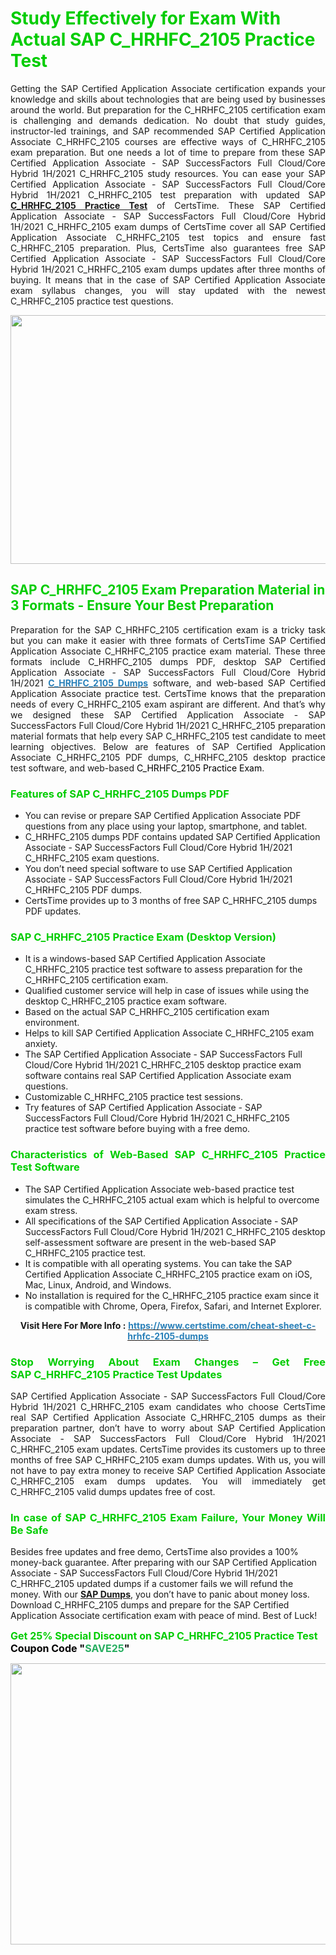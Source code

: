 <h1><span style="color:#00cc00;"><strong>Study Effectively for Exam With Actual SAP C_HRHFC_2105 Practice Test</strong></span></h1>

<p style="text-align: justify;">Getting the SAP Certified Application Associate certification expands your knowledge and skills about technologies that are being used by businesses around the world. But preparation for the C_HRHFC_2105 certification exam is challenging and demands dedication. No doubt that study guides, instructor-led trainings, and SAP recommended SAP Certified Application Associate C_HRHFC_2105 courses are effective ways of C_HRHFC_2105 exam preparation. But one needs a lot of time to prepare from these SAP Certified Application Associate - SAP SuccessFactors Full Cloud/Core Hybrid 1H/2021 C_HRHFC_2105 study resources. You can ease your SAP Certified Application Associate - SAP SuccessFactors Full Cloud/Core Hybrid 1H/2021 C_HRHFC_2105 test preparation with updated SAP <strong><a href="https://www.certstime.com/cheat-sheet-c-hrhfc-2105-dumps">C_HRHFC_2105 Practice Test</a></strong> of CertsTime. These SAP Certified Application Associate - SAP SuccessFactors Full Cloud/Core Hybrid 1H/2021 C_HRHFC_2105 exam dumps of CertsTime cover all SAP Certified Application Associate C_HRHFC_2105 test topics and ensure fast C_HRHFC_2105 preparation. Plus, CertsTime also guarantees free SAP Certified Application Associate - SAP SuccessFactors Full Cloud/Core Hybrid 1H/2021 C_HRHFC_2105 exam dumps updates after three months of buying. It means that in the case of SAP Certified Application Associate exam syllabus changes, you will stay updated with the newest C_HRHFC_2105 practice test questions.</p>

<p style="text-align: center;"><a href="https://www.certstime.com/cheat-sheet-c-hrhfc-2105-dumps"><img alt="" src="https://i.imgur.com/wlGiNOk.jpg" style="width: 700px; height: 398px;" /></a></p>

<h2><span style="color:#00cc00;"><strong>SAP C_HRHFC_2105 Exam Preparation Material in 3 Formats - Ensure Your Best Preparation</strong></span></h2>

<p style="text-align: justify;">Preparation for the SAP C_HRHFC_2105 certification exam is a tricky task but you can make it easier with three formats of CertsTime SAP Certified Application Associate C_HRHFC_2105 practice exam material. These three formats include C_HRHFC_2105 dumps PDF, desktop SAP Certified Application Associate - SAP SuccessFactors Full Cloud/Core Hybrid 1H/2021 <strong><a href="https://www.certstime.com/cheat-sheet-c-hrhfc-2105-dumps"><span style="color:#2980b9;">C_HRHFC_2105 Dumps</span></a></strong> software, and web-based SAP Certified Application Associate practice test. CertsTime knows that the preparation needs of every C_HRHFC_2105 exam aspirant are different. And that’s why we designed these SAP Certified Application Associate - SAP SuccessFactors Full Cloud/Core Hybrid 1H/2021 C_HRHFC_2105 preparation material formats that help every SAP C_HRHFC_2105 test candidate to meet learning objectives. Below are features of SAP Certified Application Associate C_HRHFC_2105 PDF dumps, C_HRHFC_2105 desktop practice test software, and web-based <span style="color:#000000;">C_HRHFC_2105 Practice Exam</span>.</p>

<h3 style="text-align: justify;"><span style="color:#00cc00;"><strong>Features of SAP C_HRHFC_2105 Dumps PDF</strong></span></h3>

<ul>
	<li>You can revise or prepare SAP Certified Application Associate PDF questions from any place using your laptop, smartphone, and tablet.</li>
	<li> C_HRHFC_2105 dumps PDF contains updated SAP Certified Application Associate - SAP SuccessFactors Full Cloud/Core Hybrid 1H/2021 C_HRHFC_2105 exam questions.</li>
	<li>You don’t need special software to use SAP Certified Application Associate - SAP SuccessFactors Full Cloud/Core Hybrid 1H/2021 C_HRHFC_2105 PDF dumps.</li>
	<li>CertsTime provides up to 3 months of free SAP C_HRHFC_2105 dumps PDF updates.</li>
</ul>

<h3 style="text-align: justify;"><span style="color:#00cc00;"><strong>SAP C_HRHFC_2105 Practice Exam (Desktop Version)</strong></span></h3>

<ul>
	<li>It is a windows-based SAP Certified Application Associate C_HRHFC_2105 practice test software to assess preparation for the C_HRHFC_2105 certification exam.</li>
	<li>Qualified customer service will help in case of issues while using the desktop C_HRHFC_2105 practice exam software.</li>
	<li>Based on the actual SAP C_HRHFC_2105 certification exam environment.</li>
	<li>Helps to kill SAP Certified Application Associate C_HRHFC_2105 exam anxiety.</li>
	<li>The SAP Certified Application Associate - SAP SuccessFactors Full Cloud/Core Hybrid 1H/2021 C_HRHFC_2105 desktop practice exam software contains real SAP Certified Application Associate exam questions.</li>
	<li>Customizable C_HRHFC_2105 practice test sessions.</li>
	<li>Try features of SAP Certified Application Associate - SAP SuccessFactors Full Cloud/Core Hybrid 1H/2021 C_HRHFC_2105 practice test software before buying with a free demo.</li>
</ul>

<h3 style="text-align: justify;"><strong><span style="color:#00cc00;">Characteristics of Web-Based SAP C_HRHFC_2105 Practice Test Software</span></strong></h3>

<ul>
	<li>The SAP Certified Application Associate web-based practice test simulates the C_HRHFC_2105 actual exam which is helpful to overcome exam stress.</li>
	<li>All specifications of the SAP Certified Application Associate - SAP SuccessFactors Full Cloud/Core Hybrid 1H/2021 C_HRHFC_2105 desktop self-assessment software are present in the web-based SAP C_HRHFC_2105 practice test.</li>
	<li>It is compatible with all operating systems. You can take the SAP Certified Application Associate C_HRHFC_2105 practice exam on iOS, Mac, Linux, Android, and Windows.</li>
	<li>No installation is required for the C_HRHFC_2105 practice exam since it is compatible with Chrome, Opera, Firefox, Safari, and Internet Explorer.</li>
</ul>

<p style="text-align: center;"><strong>Visit Here For More Info :</strong> <strong><a href="https://www.certstime.com/cheat-sheet-c-hrhfc-2105-dumps"><span style="color:#2980b9;">https://www.certstime.com/cheat-sheet-c-hrhfc-2105-dumps</span></a></strong></p>

<h3 style="text-align: justify;"><span style="color:#00cc00;"><strong>Stop Worrying About Exam Changes – Get Free SAP C_HRHFC_2105 Practice Test Updates </strong></span></h3>

<p style="text-align: justify;">SAP Certified Application Associate - SAP SuccessFactors Full Cloud/Core Hybrid 1H/2021 C_HRHFC_2105 exam candidates who choose CertsTime real SAP Certified Application Associate C_HRHFC_2105 dumps as their preparation partner, don’t have to worry about SAP Certified Application Associate - SAP SuccessFactors Full Cloud/Core Hybrid 1H/2021 C_HRHFC_2105 exam updates. CertsTime provides its customers up to three months of free SAP C_HRHFC_2105 exam dumps updates. With us, you will not have to pay extra money to receive SAP Certified Application Associate C_HRHFC_2105 exam dumps updates. You will immediately get C_HRHFC_2105 valid dumps updates free of cost.</p>

<h3 style="text-align: justify;"><strong><span style="color:#00cc00;">In case of SAP C_HRHFC_2105 Exam Failure, Your Money Will Be Safe</span></strong></h3>

<p>Besides free updates and free demo, CertsTime also provides a 100% money-back guarantee. After preparing with our SAP Certified Application Associate - SAP SuccessFactors Full Cloud/Core Hybrid 1H/2021 C_HRHFC_2105 updated dumps if a customer fails we will refund the money. With our <strong><a href="https://www.certstime.com/cheat-sheet-sap-dumps">SAP Dumps</a></strong>, you don’t have to panic about money loss. Download C_HRHFC_2105 dumps and prepare for the SAP Certified Application Associate certification exam with peace of mind. Best of Luck!</p>

<p style="text-align: justify;"><strong><span style="font-size:16px;"><strong><span style="color:#00cc00;">Get 25% Special Discount on SAP C_HRHFC_2105 Practice Test</span></strong><br />
<strong><span style="color:#000000;">Coupon Code</span></strong> <strong><span style="color:#000000;">"</span><span style="color:#27ae60;">SAVE</span><font color="#27ae60">25</font><span style="color:#000000;">"</span></strong></span></strong></p>

<p style="text-align: center;"><strong><a href="https://www.certstime.com/cheat-sheet-c-hrhfc-2105-dumps"><img alt="" src="https://imgur.com/juUoXcK.jpg" style="width: 600px; height: 450px;" /></a></strong></p>
